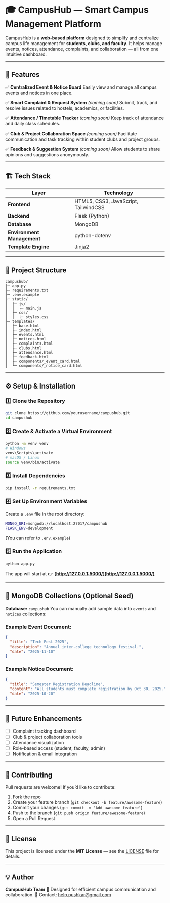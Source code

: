 # 🎓 CampusHub — Smart Campus Management Platform

CampusHub is a **web-based platform** designed to simplify and centralize campus life management for **students, clubs, and faculty**.
It helps manage events, notices, attendance, complaints, and collaboration — all from one intuitive dashboard.

---

## 🚀 Features

✅ **Centralized Event & Notice Board**
Easily view and manage all campus events and notices in one place.

✅ **Smart Complaint & Request System** *(coming soon)*
Submit, track, and resolve issues related to hostels, academics, or facilities.

✅ **Attendance / Timetable Tracker** *(coming soon)*
Keep track of attendance and daily class schedules.

✅ **Club & Project Collaboration Space** *(coming soon)*
Facilitate communication and task tracking within student clubs and project groups.

✅ **Feedback & Suggestion System** *(coming soon)*
Allow students to share opinions and suggestions anonymously.

---

## 🏗️ Tech Stack

| Layer                      | Technology                           |
| -------------------------- | ------------------------------------ |
| **Frontend**               | HTML5, CSS3, JavaScript, TailwindCSS |
| **Backend**                | Flask (Python)                       |
| **Database**               | MongoDB                              |
| **Environment Management** | python-dotenv                        |
| **Template Engine**        | Jinja2                               |

---

## 📁 Project Structure

```
campushub/
├─ app.py
├─ requirements.txt
├─ .env.example
├─ static/
│  ├─ js/
│  │  ├─ main.js
│  ├─ css/
│  │  ├─ styles.css
├─ templates/
│  ├─ base.html
│  ├─ index.html
│  ├─ events.html
│  ├─ notices.html
│  ├─ complaints.html
│  ├─ clubs.html
│  ├─ attendance.html
│  ├─ feedback.html
│  ├─ components/_event_card.html
│  └─ components/_notice_card.html
```

---

## ⚙️ Setup & Installation

### 1️⃣ Clone the Repository

```bash
git clone https://github.com/yourusername/campushub.git
cd campushub
```

### 2️⃣ Create & Activate a Virtual Environment

```bash
python -m venv venv
# Windows
venv\Scripts\activate
# macOS / Linux
source venv/bin/activate
```

### 3️⃣ Install Dependencies

```bash
pip install -r requirements.txt
```

### 4️⃣ Set Up Environment Variables

Create a `.env` file in the root directory:

```bash
MONGO_URI=mongodb://localhost:27017/campushub
FLASK_ENV=development
```

(You can refer to `.env.example`)

### 5️⃣ Run the Application

```bash
python app.py
```

The app will start at 👉 **[http://127.0.0.1:5000/](http://127.0.0.1:5000/)**

---

## 🧩 MongoDB Collections (Optional Seed)

**Database:** `campushub`
You can manually add sample data into `events` and `notices` collections:

### Example Event Document:

```json
{
  "title": "Tech Fest 2025",
  "description": "Annual inter-college technology festival.",
  "date": "2025-11-10"
}
```

### Example Notice Document:

```json
{
  "title": "Semester Registration Deadline",
  "content": "All students must complete registration by Oct 30, 2025.",
  "date": "2025-10-20"
}
```

---

## 🧠 Future Enhancements

* [ ] Complaint tracking dashboard
* [ ] Club & project collaboration tools
* [ ] Attendance visualization
* [ ] Role-based access (student, faculty, admin)
* [ ] Notification & email integration

---

## 🤝 Contributing

Pull requests are welcome!
If you’d like to contribute:

1. Fork the repo
2. Create your feature branch (`git checkout -b feature/awesome-feature`)
3. Commit your changes (`git commit -m 'Add awesome feature'`)
4. Push to the branch (`git push origin feature/awesome-feature`)
5. Open a Pull Request

---

## 📜 License

This project is licensed under the **MIT License** — see the [LICENSE](LICENSE) file for details.

---

## 💡 Author

**CampusHub Team**
🧩 Designed for efficient campus communication and collaboration.
📧 Contact: [help.pushkar@gmail.com]()
